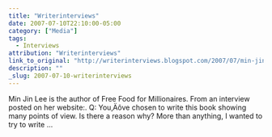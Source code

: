 ```yaml
---
title: "Writerinterviews"
date: 2007-07-10T22:10:00-05:00
category: ["Media"]
tags:
  - Interviews
attribution: "Writerinterviews"
link_to_original: "http://writerinterviews.blogspot.com/2007/07/min-jin-lee.html"
description: ""
_slug: 2007-07-10-writerinterviews
---
```


Min Jin Lee is the author of Free Food for Millionaires. From an interview posted on her website:. Q: You‚Äôve chosen to write this book showing many points of view. Is there a reason why? More than anything, I wanted to try to write ...
